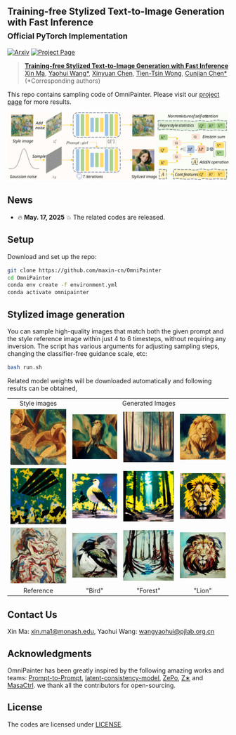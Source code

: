 ## Training-free Stylized Text-to-Image Generation with Fast Inference <br><sub>Official PyTorch Implementation</sub>


[![Arxiv](https://img.shields.io/badge/Arxiv-b31b1b.svg)](https://arxiv.org/abs/2505.19063) 
[![Project Page](https://img.shields.io/badge/Project-Website-blue)](https://maxin-cn.github.io/omnipainter_project/)

> [**Training-free Stylized Text-to-Image Generation with Fast Inference**](https://maxin-cn.github.io/omnipainter_project/)<br>
> [Xin Ma](https://maxin-cn.github.io/), [Yaohui Wang*](https://wyhsirius.github.io/), [Xinyuan Chen](https://scholar.google.com/citations?user=3fWSC8YAAAAJ), [Tien-Tsin Wong](https://ttwong12.github.io/myself.html), [Cunjian Chen*](https://cunjian.github.io/) <br>
> (*Corresponding authors)

This repo contains sampling code of OmniPainter. Please visit our [project page](https://maxin-cn.github.io/omnipainter_project/) for more results.

<!--
In this project, we propose a novel stylized image generation method leveraging a pre-trained large-scale diffusion model without requiring fine-tuning or any additional optimization, termed as OmniPainter. Specifically, we exploit the self-consistency property of latent consistency models to extract the representative style statistics from reference style images to guide the stylization process. Additionally, we then introduce the norm mixture of self-attention, which enables the model to query the most relevant style patterns from these statistics for the intermediate output content features. This mechanism also ensures that the stylized results align closely with the distribution of the reference style images.
-->
 
<div align="center">
    <img src="visuals/pipeline.svg">
</div>


## News

- 🔥 **May. 17, 2025** 💥 The related codes are released.

## Setup

Download and set up the repo:

```bash
git clone https://github.com/maxin-cn/OmniPainter
cd OmniPainter
conda env create -f environment.yml
conda activate omnipainter
```

## Stylized image generation

You can sample high-quality images that match both the given prompt and the style reference image within just 4 to 6 timesteps, without requiring any inversion. The script has various arguments for adjusting sampling steps, changing the classifier-free guidance scale, etc:

```bash
bash run.sh
```

Related model weights will be downloaded automatically and following results can be obtained,

<table style="width:100%; text-align:center;">
<tr>
  <td align="center">Style images</td>
  <td align="center" colspan="3">Generated Images</td>
</tr>
<tr>
  <td align="center"><img src="visuals/style_images/pablo-picasso_bathing-1908.jpg" width="100%"></td>
  <td align="center"><img src="visuals/results/pablo-picasso_bathing-1908/bird.png" width="100%"></td>
  <td align="center"><img src="visuals/results/pablo-picasso_bathing-1908/forest.png" width="100%"></td>
  <td align="center"><img src="visuals/results/pablo-picasso_bathing-1908/lion.png" width="100%"></td>
</tr>

<tr>
  <td align="center"><img src="visuals/style_images/paul-reed_glm-2005.jpg" width="100%"></td>
  <td align="center"><img src="visuals/results/paul-reed_glm-2005/bird.png" width="100%"></td>
  <td align="center"><img src="visuals/results/paul-reed_glm-2005/forest.png" width="100%"></td>
  <td align="center"><img src="visuals/results/paul-reed_glm-2005/lion.png" width="100%"></td>
</tr>

<tr>
  <td align="center"><img src="visuals/style_images/robert-goodnough_horses-iii-1960.jpg" width="100%"></td>
  <td align="center"><img src="visuals/results/robert-goodnough_horses-iii-1960/bird.png" width="100%"></td>
  <td align="center"><img src="visuals/results/robert-goodnough_horses-iii-1960/forest.png" width="100%"></td>
  <td align="center"><img src="visuals/results/robert-goodnough_horses-iii-1960/lion.png" width="100%"></td>
</tr>

<tr>
  <td align="center">Reference</td>
  <td align="center">"Bird"</td>
  <td align="center">"Forest"</td>
  <td align="center">"Lion"</td>
</tr>

</table>

## Contact Us
Xin Ma: xin.ma1@monash.edu,
Yaohui Wang: wangyaohui@pjlab.org.cn 

<!-- ## Citation
If you find this work useful for your research, please consider citing it.
```bibtex
@article{ma2024cinemo,
  title={Cinemo: Consistent and Controllable Image Animation with Motion Diffusion Models},
  author={Ma, Xin and Wang, Yaohui and Jia, Gengyun and Chen, Xinyuan and Wong, Tien-Tsin and Li, Yuan-Fang and Chen, Cunjian},
  journal={arXiv preprint arXiv:2407.15642},
  year={2024}
}
``` -->


## Acknowledgments
OmniPainter has been greatly inspired by the following amazing works and teams: [Prompt-to-Prompt](https://github.com/google/prompt-to-prompt), [latent-consistency-model](https://github.com/luosiallen/latent-consistency-model), [ZePo](https://github.com/liujin112/ZePo), [Z∗](https://github.com/HolmesShuan/Zero-shot-Style-Transfer-via-Attention-Rearrangement) and [MasaCtrl](https://github.com/TencentARC/MasaCtrl). we thank all the contributors for open-sourcing.


## License
The codes are licensed under [LICENSE](LICENSE).

